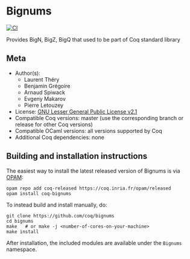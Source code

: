 # Bignums

[![CI](https://github.com/coq/bignums/workflows/CI/badge.svg?branch=master)](https://github.com/coq/bignums/actions?query=workflow%3ACI)

Provides BigN, BigZ, BigQ that used to be part of Coq standard library

## Meta

- Author(s):
  - Laurent Théry
  - Benjamin Grégoire
  - Arnaud Spiwack
  - Evgeny Makarov
  - Pierre Letouzey
- License: [GNU Lesser General Public License v2.1](LICENSE)
- Compatible Coq versions: master (use the corresponding branch or release for other Coq versions)
- Compatible OCaml versions: all versions supported by Coq
- Additional Coq dependencies: none

## Building and installation instructions

The easiest way to install the latest released version of Bignums
is via [OPAM](https://opam.ocaml.org/doc/Install.html):

```shell
opam repo add coq-released https://coq.inria.fr/opam/released
opam install coq-bignums
```

To instead build and install manually, do:

``` shell
git clone https://github.com/coq/bignums
cd bignums
make   # or make -j <number-of-cores-on-your-machine>
make install
```

After installation, the included modules are available under
the `Bignums` namespace.
